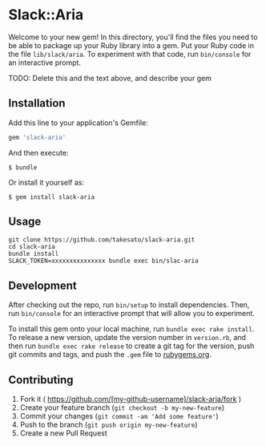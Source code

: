 # Slack::Aria

Welcome to your new gem! In this directory, you'll find the files you need to be able to package up your Ruby library into a gem. Put your Ruby code in the file `lib/slack/aria`. To experiment with that code, run `bin/console` for an interactive prompt.

TODO: Delete this and the text above, and describe your gem

## Installation

Add this line to your application's Gemfile:

```ruby
gem 'slack-aria'
```

And then execute:

    $ bundle

Or install it yourself as:

    $ gem install slack-aria

## Usage

```shell
git clone https://github.com/takesato/slack-aria.git
cd slack-aria
bundle install
SLACK_TOKEN=xxxxxxxxxxxxxxx bundle exec bin/slac-aria
```

## Development

After checking out the repo, run `bin/setup` to install dependencies. Then, run `bin/console` for an interactive prompt that will allow you to experiment.

To install this gem onto your local machine, run `bundle exec rake install`. To release a new version, update the version number in `version.rb`, and then run `bundle exec rake release` to create a git tag for the version, push git commits and tags, and push the `.gem` file to [rubygems.org](https://rubygems.org).

## Contributing

1. Fork it ( https://github.com/[my-github-username]/slack-aria/fork )
2. Create your feature branch (`git checkout -b my-new-feature`)
3. Commit your changes (`git commit -am 'Add some feature'`)
4. Push to the branch (`git push origin my-new-feature`)
5. Create a new Pull Request
